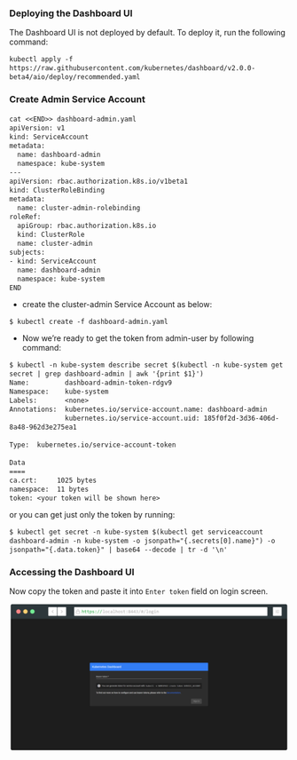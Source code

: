 ### Deploying the Dashboard UI

The Dashboard UI is not deployed by default. To deploy it, run the following command:

```
kubectl apply -f https://raw.githubusercontent.com/kubernetes/dashboard/v2.0.0-beta4/aio/deploy/recommended.yaml
```

### Create Admin Service Account

```
cat <<END>> dashboard-admin.yaml
apiVersion: v1
kind: ServiceAccount
metadata:
  name: dashboard-admin
  namespace: kube-system
---
apiVersion: rbac.authorization.k8s.io/v1beta1
kind: ClusterRoleBinding
metadata:
  name: cluster-admin-rolebinding
roleRef:
  apiGroup: rbac.authorization.k8s.io
  kind: ClusterRole
  name: cluster-admin
subjects:
- kind: ServiceAccount
  name: dashboard-admin
  namespace: kube-system
END 
```
- create the cluster-admin Service Account as below:
```
$ kubectl create -f dashboard-admin.yaml
```

- Now we’re ready to get the token from admin-user by following command:
```
$ kubectl -n kube-system describe secret $(kubectl -n kube-system get secret | grep dashboard-admin | awk '{print $1}')
Name:         dashboard-admin-token-rdgv9
Namespace:    kube-system
Labels:       <none>
Annotations:  kubernetes.io/service-account.name: dashboard-admin
              kubernetes.io/service-account.uid: 185f0f2d-3d36-406d-8a48-962d3e275ea1

Type:  kubernetes.io/service-account-token

Data
====
ca.crt:     1025 bytes
namespace:  11 bytes
token: <your token will be shown here>
```
or you can get just only the token by running:
```
$ kubectl get secret -n kube-system $(kubectl get serviceaccount dashboard-admin -n kube-system -o jsonpath="{.secrets[0].name}") -o jsonpath="{.data.token}" | base64 --decode | tr -d '\n'
```

### Accessing the Dashboard UI

Now copy the token and paste it into ```Enter token``` field on login screen.

![Alt text](https://github.com/kubernetes/dashboard/raw/master/docs/images/signin.png)


